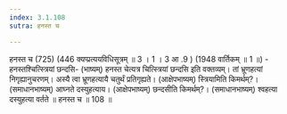 ```yaml
---
index: 3.1.108
sutra: हनस्त च

---
```

 हनस्त च (725) (446 क्यप्प्रत्ययविधिसूत्रम् ॥ 3 । 1 । 3 आ .9 ) (1948 वार्तिकम् ॥ 1 ॥) - हनस्तश्चित्स्त्रियां छन्दसि- (भाष्यम्) हनस्त चेत्यत्र चित्स्त्रियां छन्दसि इति वक्तव्यम्। तां भ्रूणहत्यां निगृह्यानुचरणम्। अस्यै त्वा भ्रूणहत्यायै चतुर्थं प्रतिगृह्यते। (आक्षेपभाष्यम्) स्त्रियामिति किमर्थम्?। (समाधानभाष्यम्) आघ्नते दस्युहत्याय। (आक्षेपभाष्यम्) छन्दसीति किमर्थम्?। (समाधानभाष्यम्) श्वहत्या दस्युहत्या वर्तते ॥ हनस्त च ॥ 108 ॥ 